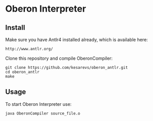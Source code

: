 Oberon Interpreter
============

Install
-------

Make sure you have Antlr4 installed already, which is available here:

    http://www.antlr.org/

Clone this repository and compile OberonCompiler:

    git clone https://github.com/kesarevs/oberon_antlr.git
    cd oberon_antlr
    make

Usage
-----

To start Oberon Interpreter use:

    java OberonCompiler source_file.o
